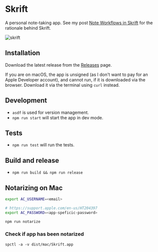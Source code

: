 # Skrift

A personal note-taking app. See my post [Note Workflows in Skrift](https://harry.vangberg.name/posts/2021-12-30-note-workflows-in-skrift/)
for the rationale behind Skrift.

![skrift](https://github.com/user-attachments/assets/04fc5744-d595-42e7-8386-7b043dc92d68)

## Installation

Download the latest release from the [Releases](https://github.com/vangberg/skrift/releases) page.

If you are on macOS, the app is unsigned (as I don't want to pay for an Apple Developer account),
and cannot run, if it is downloaded via the browser. Download it via the terminal using `curl`
instead.

## Development

- `asdf` is used for version management.
- `npm run start` will start the app in dev mode.

## Tests

- `npm run test` will run the tests.

## Build and release

- `npm run build && npm run release`

## Notarizing on Mac

```bash
export AC_USERNAME=<email>

# https://support.apple.com/en-us/HT204397
export AC_PASSWORD=<app-speficic-password>

npm run notarize
```

### Check if app has been notarized

```
spctl -a -v dist/mac/Skrift.app
```
